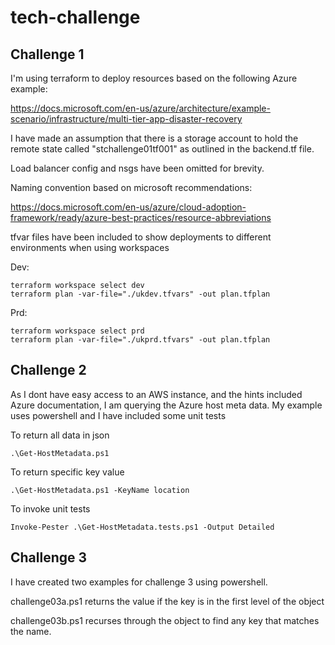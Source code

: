 # tech-challenge

## Challenge 1

I'm using terraform to deploy resources based on the following Azure example:

https://docs.microsoft.com/en-us/azure/architecture/example-scenario/infrastructure/multi-tier-app-disaster-recovery

I have made an assumption that there is a storage account to hold the remote state called "stchallenge01tf001" as outlined in the backend.tf file.

Load balancer config and nsgs have been omitted for brevity.

Naming convention based on microsoft recommendations:

https://docs.microsoft.com/en-us/azure/cloud-adoption-framework/ready/azure-best-practices/resource-abbreviations

tfvar files have been included to show deployments to different environments when using workspaces

Dev:
```
terraform workspace select dev
terraform plan -var-file="./ukdev.tfvars" -out plan.tfplan
```

Prd:
```
terraform workspace select prd
terraform plan -var-file="./ukprd.tfvars" -out plan.tfplan
```

## Challenge 2

As I dont have easy access to an AWS instance, and the hints included Azure documentation, I am querying the Azure host meta data.
My example uses powershell and I have included some unit tests

To return all data in json
```
.\Get-HostMetadata.ps1 
```
To return specific key value
```
.\Get-HostMetadata.ps1 -KeyName location
```
To invoke unit tests
```
Invoke-Pester .\Get-HostMetadata.tests.ps1 -Output Detailed
```
## Challenge 3

I have created two examples for challenge 3 using powershell. 

challenge03a.ps1 returns the value if the key is in the first level of the object

challenge03b.ps1 recurses through the object to find any key that matches the name.

